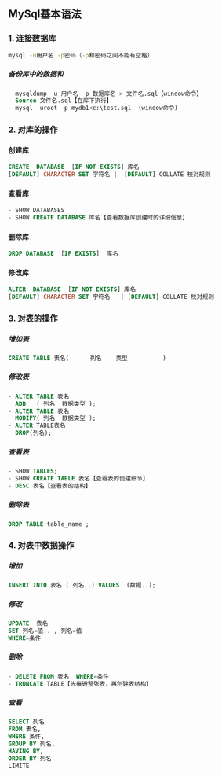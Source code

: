 ## MySql基本语法

### 1. 连接数据库

~~~cmd
mysql -u用户名 -p密码（-p和密码之间不能有空格）
~~~

##### 备份库中的数据和

~~~sql
- mysqldump -u 用户名 -p 数据库名 > 文件名.sql【window命令】
- Source 文件名.sql【在库下执行】
- mysql -uroot -p mydb1<c:\test.sql  (window命令)
~~~



### 2. 对库的操作

#### 创建库

~~~sql
CREATE  DATABASE  [IF NOT EXISTS] 库名
[DEFAULT] CHARACTER SET 字符名 |  [DEFAULT] COLLATE 校对规则 
~~~

#### 查看库

~~~sql
- SHOW DATABASES
- SHOW CREATE DATABASE 库名【查看数据库创建时的详细信息】
~~~

#### 删除库

~~~sql
DROP DATABASE  [IF EXISTS]  库名 
~~~

#### 修改库

~~~sql
ALTER  DATABASE  [IF NOT EXISTS] 库名
[DEFAULT] CHARACTER SET 字符名   | [DEFAULT] COLLATE 校对规则
~~~



### 3. 对表的操作

##### 增加表

~~~sql
CREATE TABLE 表名(      列名    类型          )
~~~

##### 修改表

~~~sql
- ALTER TABLE 表名
  ADD   ( 列名  数据类型 );
- ALTER TABLE 表名
  MODIFY( 列名  数据类型 );
- ALTER TABLE表名
  DROP(列名);
~~~

##### 查看表

~~~sql
- SHOW TABLES;
- SHOW CREATE TABLE 表名【查看表的创建细节】
- DESC 表名【查看表的结构】
~~~

##### 删除表

~~~sql
DROP TABLE table_name ;
~~~



### 4. 对表中数据操作

##### 增加

~~~sql
INSERT INTO 表名 ( 列名..) VALUES  (数据..);
~~~

##### 修改

~~~sql
UPDATE  表名
SET 列名=值.. , 列名=值
WHERE=条件 
~~~

##### 删除

~~~sql
- DELETE FROM 表名  WHERE=条件
- TRUNCATE TABLE【先摧毁整张表，再创建表结构】
~~~

##### 查看

~~~sql
SELECT 列名
FROM 表名,
WHERE 条件,
GROUP BY 列名,
HAVING BY,
ORDER BY 列名
LIMITE
~~~



